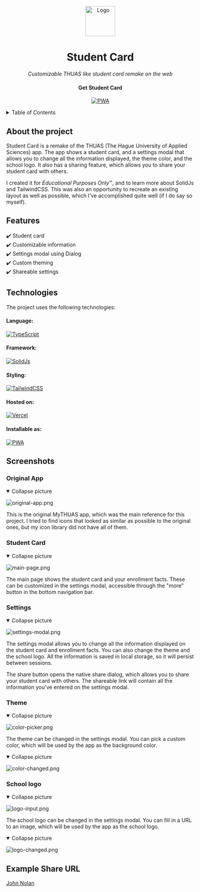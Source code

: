 <div align="center">
    <a href="https://fractum-student-card.vercel.app">
        <img src="public/android-chrome-192x192.png" alt="Logo" width="80" height="80">
    </a>
    <h1>Student Card</h1>
    <p><i>Customizable THUAS like student card remake on the web</i></p>
    <h4>Get Student Card</h4>

[![PWA](https://img.shields.io/badge/Visit_and_install-%235A0FC8?style=for-the-badge&logo=pwa&logoColor=white)](https://fractum-student-card.vercel.app)
</div>

<!-- TOC -->
<details>
    <summary>Table of Contents</summary>
    <ol>
        <li>
          <a href="#features">Features</a>
        </li>
        <li>
          <a href="#technologies">Technologies</a>
          <ul>
            <li><a href="#language">Language</a></li>
            <li><a href="#styling">Styling</a></li>
            <li><a href="#hosted-on">Hosted on</a></li>
            <li><a href="#installable-as">Installable As</a></li>
          </ul>
        </li>
        <li>
          <a href="#screenshots">Screenshots</a>
          <ul>
            <li><a href="#student-card">Student Card</a></li>
            <li><a href="#settings">Settings</a></li>
            <li><a href="#theme">Theme</a></li>
            <li><a href="#school-logo">School logo</a></li>
          </ul>
        </li>
        <li>
          <a href="#example-share-url">Example Share URL</a>
        </li>
      </ol>
</details>
<!-- TOC -->

## About the project

Student Card is a remake of the THUAS (The Hague University of Applied Sciences) app. The app shows a student card, and
a settings modal that allows you to change all the information displayed, the theme color, and the school logo. It also
has a sharing feature, which allows you to share your student card with others.

I created it for <i>Educational Purposes Only</i>™, and to learn more about SolidJs and TailwindCSS. This was also an
opportunity to recreate an existing layout as well as possible, which I've accomplished quite well (if I do say so
myself).

## Features

✔️ Student card <br>
✔️ Customizable information <br>
✔️ Settings modal using Dialog <br>
✔️ Custom theming <br>
✔️ Shareable settings <br>

## Technologies

The project uses the following technologies:

#### Language:

[![TypeScript](https://img.shields.io/badge/typescript-%23007ACC.svg?style=for-the-badge&logo=typescript&logoColor=white)](https://typescriptlang.org)

#### Framework:

[![SolidJs](https://img.shields.io/badge/SolidJs-%232C4F7C.svg?style=for-the-badge&logo=solid&logoColor=white)](https://solidjs.com)

#### Styling:

[![TailwindCSS](https://img.shields.io/badge/tailwindcss-%2338B2AC.svg?style=for-the-badge&logo=tailwind-css&logoColor=white)](https://tailwindcss.com) <br/>

#### Hosted on:

[![Vercel](https://img.shields.io/badge/vercel-%23000000.svg?style=for-the-badge&logo=vercel&logoColor=white)](https://vercel.com)

#### Installable as:

[![PWA](https://img.shields.io/badge/pwa-%235A0FC8?style=for-the-badge&logo=pwa&logoColor=white)](https://fractum-student-card.vercel.app)

## Screenshots

### Original App

<details open>
    <summary>Collapse picture</summary>

![original-app.png](assets/original-app.png)
</details>

This is the original MyTHUAS app, which was the main reference for this project.
I tried to find icons that looked as similar as possible to the original ones, but my icon library did not have all of them.

### Student Card

<details open>
    <summary>Collapse picture</summary>

![main-page.png](assets/main-page.png)
</details>

The main page shows the student card and your enrollment facts. These can be customized in the settings modal,
accessible through the "more" button in the bottom navigation bar.

### Settings

<details open>
    <summary>Collapse picture</summary>

![settings-modal.png](assets/settings-modal.png)
</details>

The settings modal allows you to change all the information displayed on the student card and enrollment facts. You can also change the
theme and the school logo. All the information is saved in local storage, so it will persist between sessions.

The share button opens the native share dialog, which allows you to share your student card with others. The shareable
link will contain all the information you've entered on the settings modal.

### Theme

<details open>
    <summary>Collapse picture</summary>

![color-picker.png](assets/color-picker.png)
</details>

The theme can be changed in the settings modal. You can pick a custom color, which will be used by the app as the background color.

<details open>
    <summary>Collapse picture</summary>

![color-changed.png](assets/color-changed.png)
</details>

### School logo

<details open>
    <summary>Collapse picture</summary>

![logo-input.png](assets/logo-input.png)
</details>

The school logo can be changed in the settings modal. You can fill in a URL to an image, which will be used by the app as the school logo.

<details open>
    <summary>Collapse picture</summary>

![logo-changed.png](assets/logo-changed.png)
</details>

## Example Share URL

[John Nolan](https://fractum-student-card.vercel.app/?name=J.H.+Nolan&number=25253&dateOfBirth=1970-02-28&course=Police+Training&code=PT&variant=Full+Time&color=%23052942&image=https%3A%2F%2Flapdonlinestrgeacc.blob.core.usgovcloudapi.net%2Flapdonlinemedia%2FLAPD-Badge-Logo-TEST-2-649a1bc2cfefb.png)
